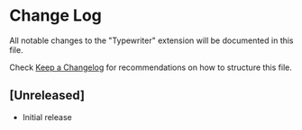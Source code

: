# Change Log

All notable changes to the "Typewriter" extension will be documented in this file.

Check [Keep a Changelog](http://keepachangelog.com/) for recommendations on how to structure this file.

## [Unreleased]

- Initial release
